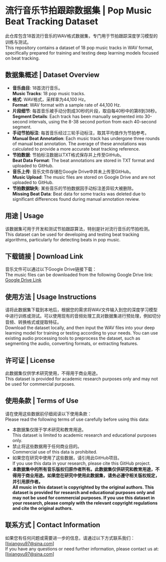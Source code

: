 # 流行音乐节拍跟踪数据集 | Pop Music Beat Tracking Dataset

此仓库包含18首流行音乐的WAV格式数据集，专门用于节拍跟踪深度学习模型的训练与测试。  
This repository contains a dataset of 18 pop music tracks in WAV format, specifically prepared for training and testing deep learning models focused on beat tracking.

## 数据集概述 | Dataset Overview

- **音乐曲目**: 18首流行音乐。  
  **Music Tracks**: 18 pop music tracks.
- **格式**: WAV格式，采样率为44,100 Hz。  
  **Format**: WAV format with a sample rate of 44,100 Hz.
- **片段细节**: 每首音乐被手动分割成30秒的片段，取自每40秒中的第8到38秒。  
  **Segment Details**: Each track has been manually segmented into 30-second intervals, using the 8-38 second portion from each 40-second segment.
- **手动节拍标注**: 每首音乐经过三轮手动标注，取其平均值作为节拍参考。  
  **Manual Beat Annotation**: Each music track has undergone three rounds of manual beat annotation. The average of these annotations was calculated to provide a more accurate beat tracking reference.
- **节拍数据**: 节拍标注数据以TXT格式保存并上传至GitHub。  
  **Beat Data Format**: The beat annotations are stored in TXT format and uploaded to GitHub.
- **音乐上传**: 音乐文件存储在Google Drive中并未上传至GitHub。  
  **Music Upload**: The music files are stored on Google Drive and are not uploaded to GitHub.
- **节拍数据缺失**: 某些音乐的节拍数据因手动标注差异较大被删除。  
  **Missing Beat Data**: Beat data for some tracks was deleted due to significant differences found during manual annotation review.

## 用途 | Usage

该数据集可用于开发和测试节拍跟踪算法，特别是针对流行音乐的节拍检测。  
This dataset can be used for developing and testing beat tracking algorithms, particularly for detecting beats in pop music.

## 下载链接 | Download Link

音乐文件可以通过以下Google Drive链接下载：  
The music files can be downloaded from the following Google Drive link:  
[Google Drive Link]()

## 使用方法 | Usage Instructions

请将此数据集下载到本地后，根据您的需求将WAV文件输入到您的深度学习模型中进行训练或测试。可以使用现有的音频处理工具对数据集进行预处理，例如切分音频、转换格式或提取特征。  
Download the dataset locally, and then input the WAV files into your deep learning model for training or testing according to your needs. You can use existing audio processing tools to preprocess the dataset, such as segmenting the audio, converting formats, or extracting features.

## 许可证 | License

此数据集仅供学术研究使用，不得用于商业用途。  
This dataset is provided for academic research purposes only and may not be used for commercial purposes.

## 使用条款 | Terms of Use

请在使用这些数据前仔细阅读以下使用条款：  
Please read the following terms of use carefully before using this data:

- 本数据集仅限于学术研究和教育用途。  
  This dataset is limited to academic research and educational purposes only.
- 禁止将这些数据用于任何商业目的。  
  Commercial use of this data is prohibited.
- 如果您在研究中使用了这些数据，请引用此GitHub项目。  
  If you use this data in your research, please cite this GitHub project.
- **本数据集中的所有音乐版权归原作者所有。此数据集仅供研究和教育用途，不得用于商业用途。如果您在研究中使用此数据集，请务必遵守相关版权规定，并引用原作者。**  
  **All music in this dataset is copyrighted by the original authors. This dataset is provided for research and educational purposes only and may not be used for commercial purposes. If you use this dataset in your research, please comply with the relevant copyright regulations and cite the original authors.**

## 联系方式 | Contact Information

如果您有任何问题或需要进一步的信息，请通过以下方式联系我们：[lixiangyu97@sina.com]  
If you have any questions or need further information, please contact us at: [lixiangyu97@sina.com]
